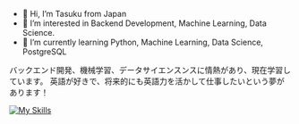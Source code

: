 - 👋 Hi, I’m Tasuku from Japan
- 👀 I’m interested in Backend Development, Machine Learning, Data Science.
- 🌱 I’m currently learning Python, Machine Learning, Data Science, PostgreSQL

バックエンド開発、機械学習、データサイエンスンスに情熱があり、現在学習しています。
英語が好きで、将来的にも英語力を活かして仕事したいという夢があります！


[![My Skills](https://skillicons.dev/icons?i=django,python,postgres,html,css,sklearn,tensorflow)](https://skillicons.dev)
<!---
TaskH1/TaskH1 is a ✨ special ✨ repository because its `README.md` (this file) appears on your GitHub profile.
You can click the Preview link to take a look at your changes.
--->
